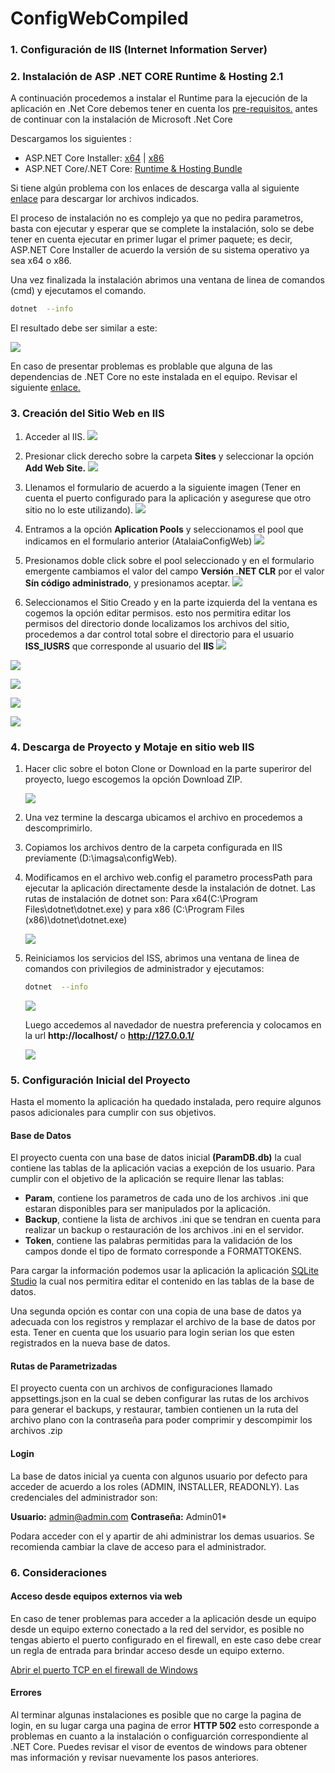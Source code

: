 # ConfigWebCompiled


### 1. Configuración de IIS (Internet Information Server)



### 2. Instalación de ASP .NET CORE Runtime & Hosting 2.1

A continuación procedemos a instalar el Runtime para la ejecución de la aplicación en .Net Core debemos tener en cuenta los  [pre-requisitos.](https://docs.microsoft.com/es-mx/dotnet/core/windows-prerequisites?tabs=netcore2x "Pre-requisitos .Net Core") antes de continuar con la instalación de Microsoft .Net Core  

Descargamos los siguientes :
- ASP.NET Core Installer: [x64](https://dotnet.microsoft.com/download/thank-you/dotnet-runtime-2.1.10-windows-x64-asp.net-core-runtime-installer "x64") | [x86](https://dotnet.microsoft.com/download/thank-you/dotnet-runtime-2.1.10-windows-x86-asp.net-core-runtime-installer "x86") 
- ASP.NET Core/.NET Core: [Runtime & Hosting Bundle](https://dotnet.microsoft.com/download/thank-you/dotnet-runtime-2.1.10-windows-hosting-bundle-installer "Runtime & Hosting Bundle")

Si tiene algún problema con los enlaces de descarga valla al siguiente [enlace](https://dotnet.microsoft.com/download/dotnet-core/2.1 "enlace") para descargar lor archivos indicados.

El proceso de instalación no es complejo ya que no pedira parametros, basta con ejecutar y esperar que se complete la instalación, solo se debe tener en cuenta ejecutar en primer lugar el primer paquete; es decir, ASP.NET Core Installer de acuerdo la versión de su sistema operativo ya sea  x64 o x86.

Una vez finalizada la instalación abrimos una  ventana de linea de comandos (cmd) y ejecutamos el comando.

```bash
dotnet  --info
```
El resultado debe ser similar a este: 

![](https://www.siget.app/storage/uploads/images/dotnet-info.png)

En caso de presentar problemas es problable que alguna de las dependencias de .NET Core no este instalada en el equipo. Revisar el siguiente [enlace.](https://docs.microsoft.com/es-mx/dotnet/core/windows-prerequisites?tabs=netcore2x#net-core-dependencies "enlace")

### 3. Creación del Sitio Web en IIS

1.  Acceder al IIS.
![](https://www.siget.app/storage/uploads/images/img31.png)

2.  Presionar click derecho sobre la carpeta **Sites** y seleccionar la opción **Add Web Site.**
![](https://www.siget.app/storage/uploads/images/img32.png)

3.  Llenamos el formulario de acuerdo a la siguiente imagen (Tener en cuenta el puerto configurado para la aplicación y asegurese que otro sitio no lo este utilizando).
![](https://www.siget.app/storage/uploads/images/img33.png)

4. Entramos a la opción **Aplication Pools** y seleccionamos el pool que indicamos en el formulario anterior (AtalaiaConfigWeb)
![](https://www.siget.app/storage/uploads/images/img34.png)

5. Presionamos doble click sobre el pool seleccionado y en el formulario emergente cambiamos el valor del campo **Versión .NET CLR** por el valor **Sín código administrado**,  y presionamos aceptar.
![](https://www.siget.app/storage/uploads/images/img35.png)

6. Seleccionamos el Sitio Creado y en la parte izquierda del la ventana es cogemos la opción editar permisos. esto nos permitira editar los permisos del directorio donde localizamos los archivos del sitio, procedemos a dar control total sobre el directorio para el usuario **ISS_IUSRS** que corresponde al usuario del **IIS**
![](https://www.siget.app/storage/uploads/images/img36.png)

![](https://www.siget.app/storage/uploads/images/img37.png) 
 
![](https://www.siget.app/storage/uploads/images/img38.png)
 
![](https://www.siget.app/storage/uploads/images/img39.png) 

![](https://www.siget.app/storage/uploads/images/img40.png)

### 4. Descarga de Proyecto y Motaje en sitio web IIS
1. Hacer clic sobre el boton Clone or Download en la parte superiror del proyecto, luego escogemos la opción Download ZIP.

	![](https://www.siget.app/storage/uploads/images/img41.png)

2. Una vez termine la descarga ubicamos el archivo en procedemos a descomprimirlo.
3. Copiamos los archivos dentro de la carpeta configurada en IIS previamente (D:\imagsa\configWeb).
4. Modificamos en el archivo web.config el parametro processPath para ejecutar la aplicación directamente desde la instalación de dotnet. Las rutas de instalación de dotnet son:  Para x64(C:\Program Files\dotnet\dotnet.exe) y para x86 (C:\Program Files (x86)\dotnet\dotnet.exe)

	![](https://www.siget.app/storage/uploads/images/img44.png)

5. Reiniciamos los servicios del ISS, abrimos una ventana de linea de comandos con privilegios de administrador y ejecutamos:
	```bash 
	dotnet  --info
	```
	![](https://www.siget.app/storage/uploads/images/img45.png)

	Luego accedemos al navedador de nuestra preferencia y colocamos en la url **http://localhost/** o  **http://127.0.0.1/**

	![](https://www.siget.app/storage/uploads/images/img45-2.png)

### 5. Configuración Inicial del Proyecto


Hasta el momento la aplicación ha quedado instalada, pero require algunos pasos adicionales para cumplir con sus objetivos.

#### Base de Datos
El proyecto cuenta con una base de datos inicial **(ParamDB.db)** la cual contiene las tablas de la aplicación vacias a exepción de los usuario.
Para cumplir con el objetivo de la aplicación se require llenar las tablas:
- **Param**, contiene los parametros de cada uno de los archivos .ini que estaran disponibles para ser manipulados por la aplicación.
- **Backup**, contiene la lista de archivos .ini que se tendran en cuenta para realizar un backup o restauración de los archivos .ini en el servidor.
- **Token**, contiene las palabras permitidas para la validación de los campos donde el tipo de formato corresponde a FORMATTOKENS.

Para cargar la información podemos usar la aplicación la aplicación [SQLite Studio](https://sqlitestudio.pl/index.rvt?act=download "SQLite Studio") la cual nos permitira editar el contenido en las tablas de la base de datos.

Una segunda opción es contar con una copia de una base de datos ya adecuada con los registros y remplazar el archivo de la base de datos por esta. Tener en cuenta que los usuario para login serian los que esten registrados en la nueva base de datos.

#### Rutas de Parametrizadas

El proyecto cuenta con un archivos de configuraciones llamado appsettings.json en la cual se deben configurar las rutas de los archivos para generar el backups, y restaurar, tambien contienen un la ruta del archivo plano con la contraseña para poder comprimir y descompimir los archivos .zip

#### Login

La base de datos inicial ya cuenta con algunos usuario por defecto para acceder de acuerdo a los roles (ADMIN, INSTALLER, READONLY). Las credenciales del administrador son:

**Usuario:**    admin@admin.com
**Contraseña:** Admin01*

Podara acceder con el y apartir de ahi administrar los demas usuarios. Se recomienda cambiar la clave de acceso para el administrador.

### 6. Consideraciones

#### Acceso desde equipos externos via web

En caso de tener problemas para acceder a la aplicación desde un equipo desde un equipo externo conectado a la red del servidor, es posible no tengas abierto el puerto configurado en el firewall, en este caso debe crear un regla de entrada para brindar acceso desde un equipo externo.

[Abrir el puerto TCP en el firewall de Windows ](https://wiki.mcneel.com/es/zoo/window7firewall)

#### Errores

Al terminar algunas instalaciones es posible que no carge la pagina de login, en su lugar carga una pagina de error **HTTP 502** esto corresponde a problemas en cuanto a la instalación o configuarción correspondiente al .NET Core. Puedes revisar el visor de eventos de windows para obtener mas información y revisar nuevamente los pasos anteriores.
